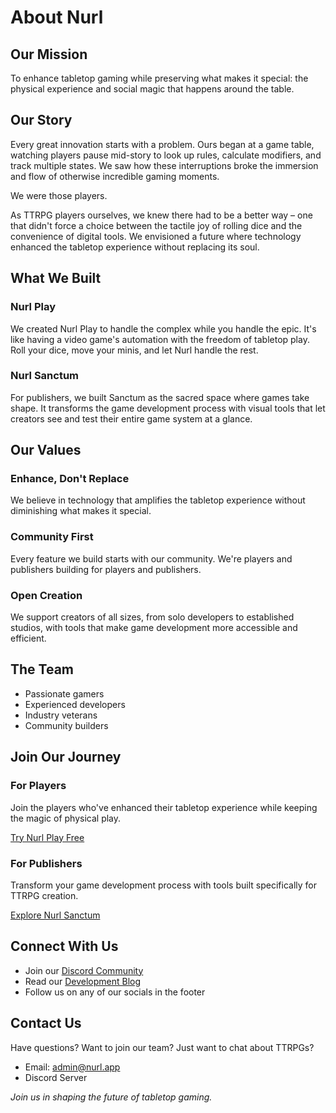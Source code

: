 # About Nurl

## Our Mission

To enhance tabletop gaming while preserving what makes it special: the physical experience and social magic that happens around the table.

## Our Story

Every great innovation starts with a problem. Ours began at a game table, watching players pause mid-story to look up rules, calculate modifiers, and track multiple states. We saw how these interruptions broke the immersion and flow of otherwise incredible gaming moments.

We were those players.

As TTRPG players ourselves, we knew there had to be a better way – one that didn't force a choice between the tactile joy of rolling dice and the convenience of digital tools. We envisioned a future where technology enhanced the tabletop experience without replacing its soul.

## What We Built

### Nurl Play

We created Nurl Play to handle the complex while you handle the epic. It's like having a video game's automation with the freedom of tabletop play. Roll your dice, move your minis, and let Nurl handle the rest.

### Nurl Sanctum

For publishers, we built Sanctum as the sacred space where games take shape. It transforms the game development process with visual tools that let creators see and test their entire game system at a glance.

## Our Values

### Enhance, Don't Replace

We believe in technology that amplifies the tabletop experience without diminishing what makes it special.

### Community First

Every feature we build starts with our community. We're players and publishers building for players and publishers.

### Open Creation

We support creators of all sizes, from solo developers to established studios, with tools that make game development more accessible and efficient.

## The Team

- Passionate gamers
- Experienced developers
- Industry veterans
- Community builders

## Join Our Journey

### For Players

Join the players who've enhanced their tabletop experience while keeping the magic of physical play.

[Try Nurl Play Free](/play)

### For Publishers

Transform your game development process with tools built specifically for TTRPG creation.

[Explore Nurl Sanctum](/sanctum)

## Connect With Us

- Join our [Discord Community](/discord)
- Read our [Development Blog](/blog)
- Follow us on any of our socials in the footer

## Contact Us

Have questions? Want to join our team? Just want to chat about TTRPGs?

- Email: <admin@nurl.app>
- Discord Server

_Join us in shaping the future of tabletop gaming._
